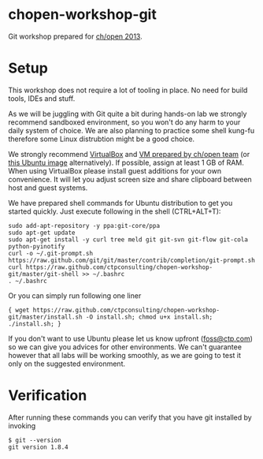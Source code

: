 chopen-workshop-git
===================

Git workshop prepared for [ch/open 2013](http://www.ch-open.ch/wstage/workshop-tage/2013/aktuelles-programm-2013/).

Setup
===================

This workshop does not require a lot of tooling in place. No need for build tools, IDEs and stuff.

As we will be juggling with Git quite a bit during hands-on lab we strongly recommend sandboxed environment, so you won't do any harm to your daily system of choice.
We are also planning to practice some shell kung-fu therefore some Linux distrubtion might be a good choice.

We strongly recommend [VirtualBox](https://www.virtualbox.org/wiki/Downloads) and [VM prepared by ch/open team](http://data.workshoptage.ch/images/ws16/)  (or [this Ubuntu image](http://sourceforge.net/projects/imagesvm/files/linux/ubuntu/12.04/2/lts/desktop/x64/) alternatively). If possible, assign at least 1 GB of RAM.
When using VirtualBox please install guest additions for your own convenience. It will let you adjust screen size and share clipboard between host and guest systems.

We have prepared shell commands for Ubuntu distribution to get you started quickly. Just execute following in the shell (CTRL+ALT+T):

```
sudo add-apt-repository -y ppa:git-core/ppa
sudo apt-get update
sudo apt-get install -y curl tree meld git git-svn git-flow git-cola python-pyinotify
curl -o ~/.git-prompt.sh https://raw.github.com/git/git/master/contrib/completion/git-prompt.sh
curl https://raw.github.com/ctpconsulting/chopen-workshop-git/master/git-shell >> ~/.bashrc
. ~/.bashrc
```

Or you can simply run following one liner

```
{ wget https://raw.github.com/ctpconsulting/chopen-workshop-git/master/install.sh -O install.sh; chmod u+x install.sh; ./install.sh; }
```

If you don't want to use Ubuntu please let us know upfront (foss@ctp.com) so we can give you advices for other environments. We can't guarantee however that all labs will be working smoothly, as we are going to test it only on the suggested environment.

Verification
===================

After running these commands you can verify that you have git installed by invoking
```
$ git --version
git version 1.8.4
```
